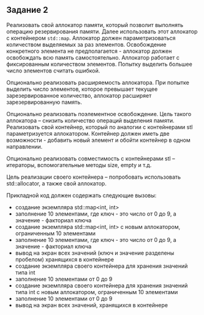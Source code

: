 ## Задание 2
Реализовать свой аллокатор памяти, который позволит выполнять операцию резервирования
памяти. Далее использовать этот аллокатор с контейнером `std::map`. Аллокатор должен
параметризоваться количеством выделяемых за раз элементов. Освобождение конкретного
элемента не предполагается - аллокатор должен освобождать всю память самостоятельно.
Аллокатор работает с фиксированным количеством элементов. Попытку выделить большее число
элементов считать ошибкой.

Опционально реализовать расширяемость аллокатора. При попытке выделить число элементов,
которое превышает текущее зарезервированное количество, аллокатор расширяет
зарезервированную память.

Опционально реализовать поэлементное освобождение.
Цель такого аллокатора – снизить количество операций выделения памяти.
Реализовать свой контейнер, который по аналогии с контейнерами stl параметризуется
аллокатором. Контейнер должен иметь две возможности - добавить новый элемент и обойти
контейнер в одном направлении.

Опционально реализовать совместимость с контейнерами stl – итераторы, вспомогательные
методы size, empty и т.д.

Цель реализации своего контейнера – попробовать использовать std::allocator, а также свой
аллокатор.

Прикладной код должен содержать следующие вызовы:
- создание экземпляра std::map<int, int>
- заполнение 10 элементами, где ключ - это число от 0 до 9, а значение - факториал ключа
- создание экземпляра std::map<int, int> с новым аллокатором, ограниченным 10
  элементами
- заполнение 10 элементами, где ключ - это число от 0 до 9, а значение - факториал ключа
- вывод на экран всех значений (ключ и значение разделены пробелом) хранящихся в контейнере
- создание экземпляра своего контейнера для хранения значений типа int
- заполнение 10 элементами от 0 до 9
- создание экземпляра своего контейнера для хранения значений типа int с новым аллокатором,
  ограниченным 10 элементами
- заполнение 10 элементами от 0 до 9
- вывод на экран всех значений, хранящихся в контейнерe